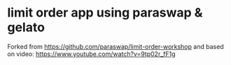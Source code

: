 # limit order app using paraswap & gelato

Forked from https://github.com/paraswap/limit-order-workshop and based on video: https://www.youtube.com/watch?v=9tp02r_fF1g

